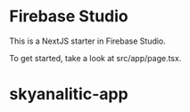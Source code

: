# Firebase Studio

This is a NextJS starter in Firebase Studio.

To get started, take a look at src/app/page.tsx.
# skyanalitic-app
